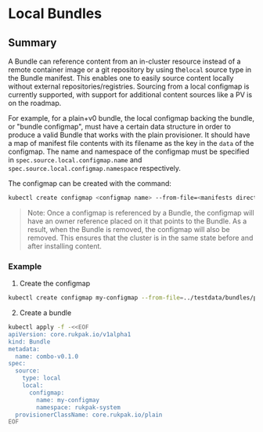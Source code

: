 # Local Bundles

## Summary

A Bundle can reference content from an in-cluster resource instead of a remote container image or a git repository by
using the`local` source type in the Bundle manifest. This enables one to easily source content locally without external
repositories/registries. Sourcing from a local configmap is currently supported, with support for additional content
sources like a PV is on the roadmap.

For example, for a plain+v0 bundle, the local configmap backing the bundle, or "bundle configmap", must have a certain
data structure in order to produce a valid Bundle that works with the plain provisioner. It should have a map of
manifest file contents with its filename as the key in the `data` of the configmap. The name and namespace of the
configmap must be specified in `spec.source.local.configmap.name` and `spec.source.local.configmap.namespace`
respectively.

The configmap can be created with the command:

```bash
kubectl create configmap <configmap name> --from-file=<manifests directory>
```

> Note: Once a configmap is referenced by a Bundle, the configmap will have an owner reference placed on it that points
> to the Bundle. As a result, when the Bundle is removed, the configmap will also be removed. This ensures that the cluster is
> in the same state before and after installing content.

### Example

1. Create the configmap

``` bash
kubectl create configmap my-configmap --from-file=../testdata/bundles/plain-v0/valid/manifests -n rukpak-system
```

2. Create a bundle

```bash
kubectl apply -f -<<EOF
apiVersion: core.rukpak.io/v1alpha1
kind: Bundle
metadata:
  name: combo-v0.1.0
spec:
  source:
    type: local
    local:
      configmap:
        name: my-configmay
        namespace: rukpak-system
  provisionerClassName: core.rukpak.io/plain
EOF
```
